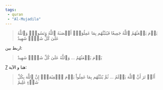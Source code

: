 ```yaml
---
tags: 
 - quran 
 - "Al-Mujadila"
---
```


> يَوۡمَ يَبۡعَثُهُمُ ٱللَّهُ جَمِيعٗا فَيُنَبِّئُهُم بِمَا عَمِلُوٓاْۚ أَحۡصَىٰهُ ٱللَّهُ وَنَسُوهُۚ وَٱللَّهُ عَلَىٰ كُلِّ شَيۡءٖ شَهِيدٌ

اربط بين:

> يَوۡمَ يَبۡعَثُهُمُ ... وَٱللَّهُ عَلَىٰ كُلِّ شَيۡءٖ شَهِيدٌ

هنا و الآية [7](7.md):

> أَلَمۡ تَرَ أَنَّ ٱللَّهَ يَعۡلَمُ ... ثُمَّ يُنَبِّئُهُم بِمَا عَمِلُواْ يَوۡمَ ٱلۡقِيَٰمَةِۚ إِنَّ ٱللَّهَ بِكُلِّ شَيۡءٍ عَلِيمٌ

